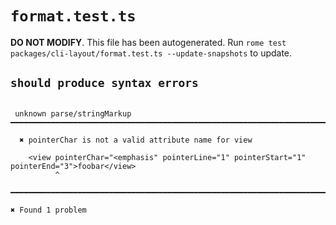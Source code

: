 # `format.test.ts`

**DO NOT MODIFY**. This file has been autogenerated. Run `rome test packages/cli-layout/format.test.ts --update-snapshots` to update.

## `should produce syntax errors`

```

 unknown parse/stringMarkup ━━━━━━━━━━━━━━━━━━━━━━━━━━━━━━━━━━━━━━━━━━━━━━━━━━━━━━━━━━━━━━━━━━━━━━━━

  ✖ pointerChar is not a valid attribute name for view

    <view pointerChar="<emphasis" pointerLine="1" pointerStart="1" pointerEnd="3">foobar</view>
          ^

━━━━━━━━━━━━━━━━━━━━━━━━━━━━━━━━━━━━━━━━━━━━━━━━━━━━━━━━━━━━━━━━━━━━━━━━━━━━━━━━━━━━━━━━━━━━━━━━━━━━

✖ Found 1 problem

```
